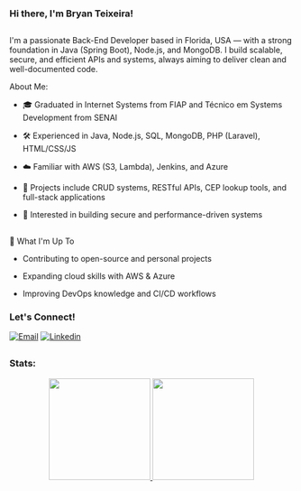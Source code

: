 ### Hi there, I'm Bryan Teixeira!

##

I'm a passionate Back-End Developer based in Florida, USA — with a strong foundation in Java (Spring Boot), Node.js, and MongoDB. I build scalable, secure, and efficient APIs and systems, always aiming to deliver clean and well-documented code.

About Me:
- 🎓 Graduated in Internet Systems from FIAP and Técnico em Systems Development from SENAI

- 🛠️ Experienced in Java, Node.js, SQL, MongoDB, PHP (Laravel), HTML/CSS/JS

- ☁️ Familiar with AWS (S3, Lambda), Jenkins, and Azure

- 📂 Projects include CRUD systems, RESTful APIs, CEP lookup tools, and full-stack applications

- 🔐 Interested in building secure and performance-driven systems

##

💼 What I'm Up To 
- Contributing to open-source and personal projects

- Expanding cloud skills with AWS & Azure

- Improving DevOps knowledge and CI/CD workflows

###  Let's Connect!

[![Email](https://img.shields.io/badge/Email-EA4335?style=for-the-badge&logo=gmail&logoColor=white)](mailto:bryan.teixeir2004@gmail.com)
[![Linkedin](https://img.shields.io/badge/Linkedin-2867b2?style=for-the-badge&logo=linkedin&logoColor=white)](https://www.linkedin.com/in/bryan-teixeira-320766269)

##

### Stats: 
<div align="center">
  <a href="https://github.com/bryandevsx">
  <img height="180em" src="https://github-readme-stats.vercel.app/api?username=bryandevsx&show_icons=true&theme=dark&include_all_commits=true&count_private=true"/>
  <img height="180em" src="https://github-readme-stats.vercel.app/api/top-langs/?username=bryandevsx&layout=compact&langs_count=7&theme=dark"/>
</div>
